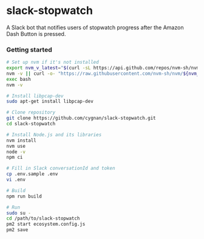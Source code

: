 # slack-stopwatch

A Slack bot that notifies users of stopwatch progress after the Amazon Dash Button is pressed.

### Getting started

```bash
# Set up nvm if it's not installed
export nvm_v_latest="$(curl -sL https://api.github.com/repos/nvm-sh/nvm/releases/latest | jq -r '.tag_name')"
nvm -v || curl -o- "https://raw.githubusercontent.com/nvm-sh/nvm/${nvm_v_latest}/install.sh" | bash
exec bash
nvm -v

# Install libpcap-dev
sudo apt-get install libpcap-dev

# Clone repository
git clone https://github.com/cygnan/slack-stopwatch.git
cd slack-stopwatch

# Install Node.js and its libraries
nvm install
nvm use
node -v
npm ci

# Fill in Slack conversationId and token
cp .env.sample .env
vi .env

# Build
npm run build

# Run
sudo su -
cd /path/to/slack-stopwatch
pm2 start ecosystem.config.js
pm2 save
```
